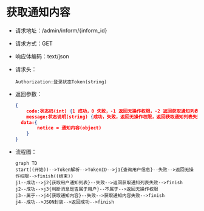 # 获取通知内容

- 请求地址：/admin/inform/{inform_id}

- 请求方式：GET

- 响应体编码：text/json

- 请求头：

  ```
  Authorization:登录状态Token(string)
  ```

- 返回参数：

  ```json
  {
      code:状态码(int) {1 成功，0 失败，-1 返回无操作权限，-2 返回获取通知列表失败，-3 获取通知内容失败}
      message:状态说明(string) {成功，失败，返回无操作权限，返回获取通知列表失败，获取通知内容失败}
  	data:{
          notice = 通知内容(object)
      }
  }
  ```

- 流程图：

  ```mermaid
  graph TD
  start((开始))-->Token解析-->TokenID-->j1{查询用户信息}--失败-->返回无操作权限-->finish((结束))
  j1--成功-->j2{获取用户通知列表}--失败-->返回获取通知列表失败-->finish
  j2--成功-->j3{判断消息是否属于用户}--不属于-->返回无操作权限
  j3--属于-->j4{获取通知内容}--失败-->获取通知内容失败-->finish
  j4--成功-->JSON封装-->返回成功-->finish
  ```

  



